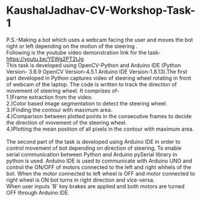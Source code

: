 # KaushalJadhav-CV-Workshop-Task-1
P.S.-Making a bot which uses a webcam facing the user and moves the bot right or left depending on the motion of the steering . <br/>Following is the youtube video demonstration link for the task- https://youtu.be/YEWg2PT2tJg
<br>
This task is developed using OpenCV-Python and Arduino IDE (Python Version- 3.6.9 OpenCV Version-4.5.1 Arduino IDE Version-1.8.13).The first part developed in Python captures video of  steering wheel rotating in front of webcam of the laptop. The code is written to track the direction of movement of steering wheel. It comprises of- 
<br>1.)Frame extraction from the video. 
<br>2.)Color based image segmentation to detect the steering wheel.
<br>3.)Finding the contour with maximum area.
<br>4.)Comparison between plotted points in the consecutive frames to decide the direction of movement of the steering wheel.
<br>4.)Plotting the mean position of all pixels in the contour with maximum area.
<br><br>The second part of the task is developed using Arduino IDE in order to control movement of bot depending on direction of steering. To enable serial communication between Python and Arduino pySerial library in python is used. Arduino IDE is used to communicate with Arduino UNO and control the ON/OFF of motors connected to the left and right whhels of the bot.
When the motor connected to left wheel is OFF and motor connected to right wheel is ON bot turns in right direction and vice-versa.
<br> When user inputs 'B' key brakes are applied and both motors are turned OFF through Arduino IDE.
